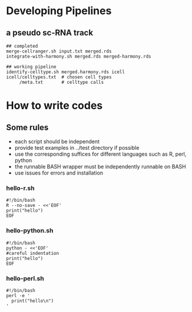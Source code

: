# Developing Pipelines
## a pseudo sc-RNA track
```
## completed
merge-cellranger.sh input.txt merged.rds
integrate-with-harmony.sh merged.rds merged-harmony.rds

## working pipeline
identify-celltype.sh merged.harmony.rds icell
icell/celltypes.txt  # chosen cell types
     /meta.txt       # celltype calls

```

# How to write codes
## Some rules
- each script should be independent 
- provide test examples in ../test directory if possible
- use the corresponding suffices for different languages such as R, perl, python
- the runnable BASH wrapper must be independently runnable on BASH
- use issues for errors and installation  

### hello-r.sh
``` 
#!/bin/bash
R --no-save - <<'EOF'
print("hello")
EOF
```
### hello-python.sh
```
#!/bin/bash
python - <<'EOF'
#careful indentation
print("hello")
EOF
```
### hello-perl.sh
```
#!/bin/bash
perl -e '
  print("hello\n")
'
```
